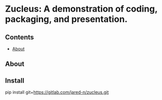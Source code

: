 # Zucleus: A demonstration of coding, packaging, and presentation.

## Contents

  - [About](#about)

## About

## Install

pip install git+https://gitlab.com/jared-n/zucleus.git
